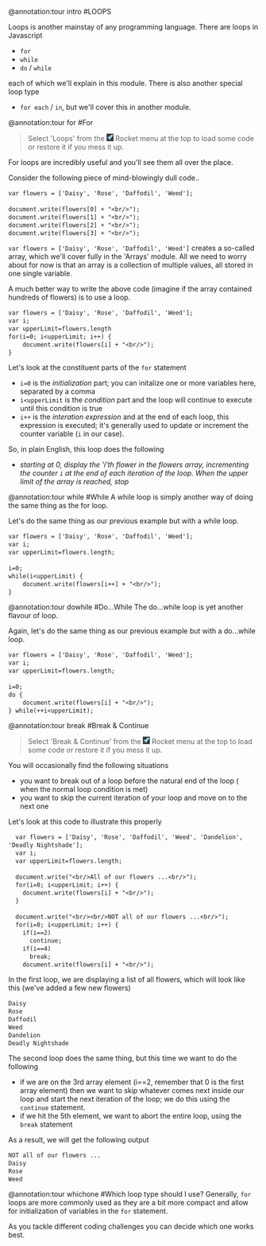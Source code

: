 @annotation:tour intro
#LOOPS

Loops is another mainstay of any programming language. There are loops in Javascript

- `for` 
- `while`
- `do` / `while`

each of which we'll explain in this module. There is also another special loop type 

- `for each` / `in`, but we'll cover this in another module.


@annotation:tour for
#For
>Select 'Loops' from the ![](.guides/an-img/rocket.png) Rocket menu at the top to load some code or restore it if you mess it up.

For loops are incredibly useful and you'll see them all over the place.

Consider the following piece of mind-blowingly dull code..

```
var flowers = ['Daisy', 'Rose', 'Daffodil', 'Weed'];

document.write(flowers[0] + "<br/>");
document.write(flowers[1] + "<br/>");
document.write(flowers[2] + "<br/>");
document.write(flowers[3] + "<br/>");
```

`var flowers = ['Daisy', 'Rose', 'Daffodil', 'Weed']` creates a so-called array, which we'll cover fully in the 'Arrays' module. All we need to worry about for now is that an array is a collection of multiple values, all stored in one single variable.

A much better way to write the above code (imagine if the array contained hundreds of flowers) is to use a loop.

```
var flowers = ['Daisy', 'Rose', 'Daffodil', 'Weed'];
var i;
var upperLimit=flowers.length
for(i=0; i<upperLimit; i++) {
	document.write(flowers[i] + "<br/>");	
}
```

Let's look at the constituent parts of the `for` statement

- `i=0` is the *initialization* part; you can initalize one or more variables here, separated by a comma
- `i<upperLimit` is the *condition* part and the loop will continue to execute until this condition is true
- `i++` is the *interation expression* and at the end of each loop, this expression is executed; it's generally used to update or increment the counter variable (`i` in our case).

So, in plain English, this loop does the following

- *starting at 0, display the 'i'th flower in the flowers array, incrementing the counter `i` at the end of each iteration of the loop. When the upper limit of the array is reached, stop*

@annotation:tour while
#While
A while loop is simply another way of doing the same thing as the for loop.

Let's do the same thing as our previous example but with a while loop.

```
var flowers = ['Daisy', 'Rose', 'Daffodil', 'Weed'];
var i;
var upperLimit=flowers.length;

i=0;
while(i<upperLimit) {
	document.write(flowers[i++] + "<br/>");
}
```

@annotation:tour dowhile
#Do...While
The do...while loop is yet another flavour of loop. 

Again, let's do the same thing as our previous example but with a do...while loop.

```
var flowers = ['Daisy', 'Rose', 'Daffodil', 'Weed'];
var i;
var upperLimit=flowers.length;

i=0;
do {
	document.write(flowers[i] + "<br/>");    
} while(++i<upperLimit);
```

@annotation:tour break
#Break & Continue
>Select 'Break & Continue' from the ![](.guides/an-img/rocket.png) Rocket menu at the top to load some code or restore it if you mess it up.

You will occasionally find the following situations 

- you want to break out of a loop before the natural end of the loop ( when the normal loop condition is met)
- you want to skip the current iteration of your loop and move on to the next one

Let's look at this code to illustrate this properly

```
  var flowers = ['Daisy', 'Rose', 'Daffodil', 'Weed', 'Dandelion', 'Deadly Nightshade'];
  var i;
  var upperLimit=flowers.length;
  
  document.write("<br/>All of our flowers ...<br/>");  
  for(i=0; i<upperLimit; i++) {
    document.write(flowers[i] + "<br/>");	
  }

  document.write("<br/><br/>NOT all of our flowers ...<br/>");  
  for(i=0; i<upperLimit; i++) {
    if(i==2)
      continue;
    if(i==4)
      break;
    document.write(flowers[i] + "<br/>");	
```

In the first loop, we are displaying a list of all flowers, which will look like this (we've added a few new flowers)

```
Daisy
Rose
Daffodil
Weed
Dandelion
Deadly Nightshade
```

The second loop does the same thing, but this time we want to do the following

- if we are on the 3rd array element (i==2, remember that 0 is the first array element) then we want to skip whatever comes next inside our loop and start the next iteration of the loop; we do this using the `continue` statement.
- if we hit the 5th element, we want to abort the entire loop, using the `break` statement

As a result, we will get the following output

```
NOT all of our flowers ...
Daisy
Rose
Weed
```

@annotation:tour whichone
#Which loop type should I use?
Generally, `for` loops are more commonly used as they are a bit more compact and allow for initialization of variables in the `for` statement.

As you tackle different coding challenges you can decide which one works best.
